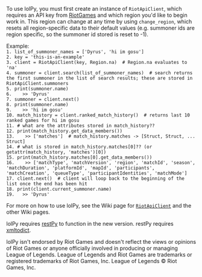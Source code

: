 To use lolPy, you must first create an instance of `RiotApiClient`, which requires an API key from [RiotGames](https://developer.riotgames.com/) and which region you'd like to begin work in. This region can change at any time by using `change_region`, which resets all region-specific data to their default values (e.g. summoner ids are region specific, so the summoner id stored is reset to -1).

Example:  
`1. list_of_summoner_names = ['Dyrus', 'hi im gosu']`  
`2. key = 'this-is-an-example'`  
`3. client = RiotApiClient(key, Region.na)  # Region.na evaluates to 'na'`  
`4. summoner = client.search(list_of_summoner_names)  # search returns the first summoner in the list of search results; these are stored in RiotApiClient.summoners`  
`5. print(summoner.name)`  
`6.    >> 'Dyrus'`  
`7. summoner = client.next()`  
`8. print(summoner.name)`  
`9.    >> 'hi im gosu'`  
`10. match_history = client.ranked_match_history()  # returns last 10 ranked games for hi im gosu`  
`11. # what are the attributes stored in match_history??`  
`12. print(match_history.get_data_members())`  
`13.    >> ['matches']  # match_history.matches -> [Struct, Struct, ... Struct]`  
`14. # what is stored in match_history.matches[0]?? (or getattr(match_history, 'matches')[0])`  
`15. print(match_history.matches[0].get_data_members())`  
`16.    >> ['matchType', 'matchVersion', 'region', 'matchId', 'season', 'matchDuration', 'platformId', 'mapId', 'participants', 'matchCreation', 'queueType', 'participantIdentities', 'matchMode']`  
`17. client.next()  # client will loop back to the beginning of the list once the end has been hit`  
`18. print(client.current_summoner.name)`  
`19.   >> 'Dyrus'`  



For more on how to use lolPy, see the Wiki page for [`RiotApiClient`](https://github.com/p-ob/lolPy/wiki/RiotApiClient) and the other Wiki pages.

lolPy requires [restPy](https://github.com/p-ob/restPy/) to function in the new version. restPy requires [xmltodict](https://github.com/martinblech/xmltodict).


lolPy isn't endorsed by Riot Games and doesn't reflect the views or opinions of Riot Games or anyone officially involved
in producing or managing League of Legends. League of Legends and Riot Games are trademarks or registered trademarks of
Riot Games, Inc. League of Legends © Riot Games, Inc.
